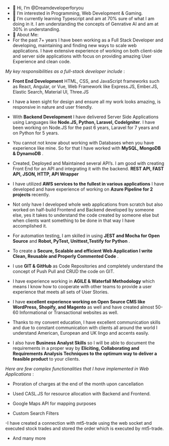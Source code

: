 - 👋 Hi, I’m @Dreamdeveloperforyou
- 👀 I’m interested in Programming, Web Development & Gaming.
- 🌱 I’m currently learning Typescript and am at 70% sure of what I am doing in it. I am understanding the concepts of Genrative AI and am at 30% in understanding.
- 💞️ About Me:
- For the past 7+ years I have been working as a Full Stack Developer and developing, maintaining and finding new ways to scale web applications. I have extensive experience of working on both client-side and server side applications with focus on providing amazing User Experience and clean code.

*My key responsibilities as a full-stack developer include* :

- **Front End Development** HTML, CSS, and JavaScript frameworks such as React, Angular, or Vue, Web Framework like Express.JS, Ember.JS, Elastic Search, Material UI, Three.JS

- I have a keen sight for design and ensure all my work looks amazing, is responsive in nature and user friendly.

- With **Backend Development** I have delivered Server Side Applications using Languages like **Node.JS, Python, Laravel, CodeIgniter**. I have been working on Node.JS for the past 6 years, Laravel for 7 years and on Python for 5 years.

- You cannot not know about working with Databases when you have experience like mine. So for that I have worked with **MySQL, MongoDB & DynamoDB** .

- Created, Deployed and Maintained several API’s. I am good with creating Front End for an API and integrating it with the backend. **REST API, FAST API, JSON, HTTP, API Wrapper**

- I have utilized **AWS services to the fullest in various applications** I have developed and have experience of working on **Azure Pipeline for 2 projects** recently.

- Not only have I developed whole web applications from scratch but also worked on half-build Frontend and Backend developed by someone else, yes it takes to understand the code created by someone else but when clients want something to be done in that way I have accomplished it.

- For automation testing, I am skilled in using **JEST and Mocha for Open Source** and **Robot, PyTest, Unittest,Testify for Python** .

- To create a **Secure, Scalable and efficient Web Application I write Clean, Reusable and Properly Commented Code** .

- I use **GIT & GitHub** as Code Repositories and completely understand the concept of Push Pull and CRUD the code on GIT.

- I have experience working in **AGILE & Waterfall Methodology** which means I know how to cooperate with other teams to provide a user experience that meets all sets of User Stories.

- I have **excellent experience working on Open Source CMS like WordPress, Shopify, and Magento** as well and have created almost 50-60 Informational or Transactional websites as well.

- Thanks to my convent education, I have excellent communication skills and due to constant communication with clients all around the world I understand American, European and UK lingo and accents easily.

- I also have **Business Analyst Skills** so I will be able to document the requirements in a proper way by **Eliciting, Collaborating and Requirements Analysis Techniques to the optimum way to deliver a feasible product** to your clients.

*Here are few complex functionalities that I have implemented in Web Applications* :
- Proration of charges at the end of the month upon cancellation

- Used CASL.JS for resource allocation with Backend and Frontend.

- Google Maps API for mapping purposes

- Custom Search Filters

-I have created a connection with mt5-trade using the web socket and executed stock trades and stored the order which is executed by mt5-trade.

- And many more

<!---
Dreamdeveloperforyou/Dreamdeveloperforyou is a ✨ special ✨ repository because its `README.md` (this file) appears on your GitHub profile.
You can click the Preview link to take a look at your changes.
--->
